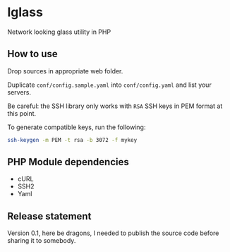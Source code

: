 # lglass
Network looking glass utility in PHP

## How to use
Drop sources in appropriate web folder.

Duplicate `conf/config.sample.yaml` into `conf/config.yaml` and list your servers.

Be careful: the SSH library only works with `RSA` SSH keys in PEM format at this point.

To generate compatible keys, run the following:
```bash
ssh-keygen -m PEM -t rsa -b 3072 -f mykey

```

## PHP Module dependencies
  * cURL
  * SSH2
  * Yaml

## Release statement

Version 0.1, here be dragons, I needed to publish the source code before sharing it to somebody.
